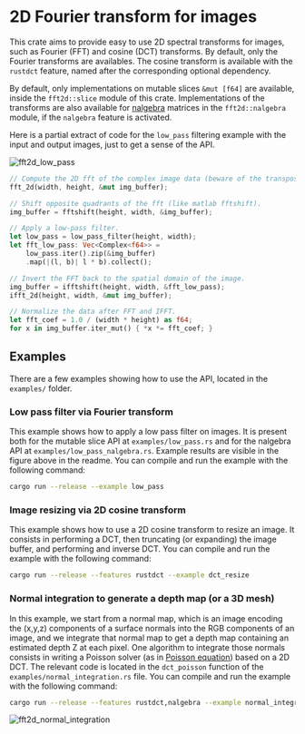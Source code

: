 # 2D Fourier transform for images

This crate aims to provide easy to use 2D spectral transforms for images, such as Fourier (FFT) and cosine (DCT) transforms.
By default, only the Fourier transforms are availables.
The cosine transform is available with the `rustdct` feature, named after the corresponding optional dependency.

By default, only implementations on mutable slices `&mut [f64]` are available, inside the `fft2d::slice` module of this crate.
Implementations of the transforms are also available for [nalgebra](https://nalgebra.org) matrices in the `fft2d::nalgebra` module, if the `nalgebra` feature is activated.

Here is a partial extract of code for the `low_pass` filtering example with the input and output images, just to get a sense of the API.

![fft2d_low_pass](https://user-images.githubusercontent.com/2905865/145476357-d15a5785-3204-47e3-8293-4bd5fc560738.jpg)

```rust
// Compute the 2D fft of the complex image data (beware of the transposition).
fft_2d(width, height, &mut img_buffer);

// Shift opposite quadrants of the fft (like matlab fftshift).
img_buffer = fftshift(height, width, &img_buffer);

// Apply a low-pass filter.
let low_pass = low_pass_filter(height, width);
let fft_low_pass: Vec<Complex<f64>> =
    low_pass.iter().zip(&img_buffer)
    .map(|(l, b)| l * b).collect();

// Invert the FFT back to the spatial domain of the image.
img_buffer = ifftshift(height, width, &fft_low_pass);
ifft_2d(height, width, &mut img_buffer);

// Normalize the data after FFT and IFFT.
let fft_coef = 1.0 / (width * height) as f64;
for x in img_buffer.iter_mut() { *x *= fft_coef; }
```

## Examples

There are a few examples showing how to use the API, located in the `examples/` folder.

### Low pass filter via Fourier transform

This example shows how to apply a low pass filter on images.
It is present both for the mutable slice API at `examples/low_pass.rs` and for the nalgebra API at `examples/low_pass_nalgebra.rs`.
Example results are visible in the figure above in the readme.
You can compile and run the example with the following command:

```sh
cargo run --release --example low_pass
```

### Image resizing via 2D cosine transform

This example shows how to use a 2D cosine transform to resize an image.
It consists in performing a DCT, then truncating (or expanding) the image buffer, and performing and inverse DCT.
You can compile and run the example with the following command:

```sh
cargo run --release --features rustdct --example dct_resize
```

### Normal integration to generate a depth map (or a 3D mesh)

In this example, we start from a normal map, which is an image encoding the (x,y,z) components of a surface normals into the RGB components of an image, and we integrate that normal map to get a depth map containing an estimated depth Z at each pixel.
One algorithm to integrate those normals consists in writing a Poisson solver (as in [Poisson equation](https://en.wikipedia.org/wiki/Poisson%27s_equation)) based on a 2D DCT.
The relevant code is located in the `dct_poisson` function of the `examples/normal_integration.rs` file.
You can compile and run the example with the following command:

```sh
cargo run --release --features rustdct,nalgebra --example normal_integration
```

![fft2d_normal_integration](https://user-images.githubusercontent.com/2905865/145479695-1a915993-3435-4cbb-a97e-e5b0fcd3ce18.jpg)

